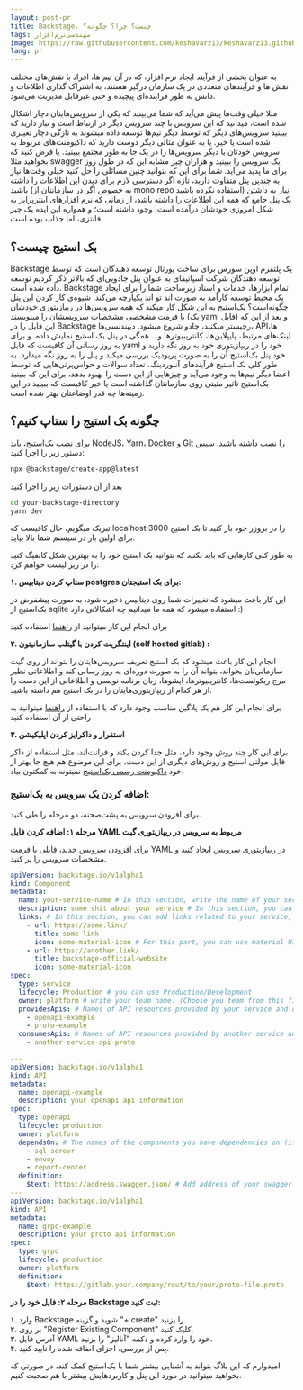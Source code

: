 ```yaml
---
layout: post-pr
title: Backstage، چیست؟ چرا؟ چگونه؟
tags: مهندسی‌نرم‌افزار
image: https://raw.githubusercontent.com/keshavarz13/keshavarz13.github.io/main/images/backstage.jpg
lang: pr
---
```

به عنوان بخشی از فرآیند ایجاد نرم افزار، که در آن تیم ها، افراد با نقش‌های مختلف نقش ها و فرآیندهای متعددی در یک سازمان درگیر هستند، به اشتراک گذاری اطلاعات و دانش به طور فزاینده‌ای پیچیده و حتی غیرقابل مدیریت می‌شود. 

مثلا خیلی وقت‌ها پیش می‌آید که شما می‌بینید که یکی از سرویس‌هایتان دچار اشکال شده است، میدانید که این سرویس با چند سرویس دیگر در ارتباط است و نیاز دارید که ببینید سرویس‌های دیگر که توسط دیگر تیم‌ها توسعه داده‌ میشوند به تازگی دچار تغییری شده است یا خیر. یا به عنوان مثالی دیگر دوست دارید که داکیومنت‌های مربوط به سرویس خودتان یا دیگر سرویس‌ها را در یک جا به طور مجتمع ببینید. یا فرض کنید که بخواهید مثلا swagger یک سرویس را ببینید و هزاران چیز مشابه این که در طول روز برای ما پدید می‌آید. شما برای این که بتوانید چنین مسائلی را حل کنید خیلی وقت‌ها نیاز به چندین پنل متفاوت دارید، تازه اگر دسترسی لازم برای دیدن این اطلاعات را داشته باشید (به خصوص اگر در سازمانتان از mono repo استفاده نکرده باشید) نیاز به داشتن یک پنل جامع که همه این اطلاعات را داشته باشد، از زمانی که نرم افزار‌های اینترپرایز به شکل امروزی خودشان درآمده است، وجود داشته است؛ و همواره این ایده یک چیز فانتزی، اما جذاب بوده است. 


## بک استیج چیست؟
Backstage یک پلتفرم اوپن سورس برای ساخت پورتال توسعه دهندگان است که توسط توسعه دهندگان شرکت اسپاتیفای به عنوان پنل جادویی‌ای که بالاتر ذکر کردیم توسعه داده شده است. Backstage تمام ابزارها، خدمات و اسناد زیرساخت شما را برای ایجاد یک محیط توسعه کارآمد به صورت اند تو اند یکپارچه می‌کند. شیوه‌ی کار کردن این پنل چگونه‌است؟ بک‌استیج به این شکل کار میکند که همه سرویس‌ها در ریپازیتوری خودشان با فرمت مشخصی مشخصات سرویسشان را مینویسند (یک yaml فایل) و بعد از این که این فایل را در Backstage رجیستر میکنید، جادو شروع میشود. دیپندنسی‌ها، APIها، لینک‌های مرتبط، پایپلاین‌ها، کانتریبیوتر‌ها و... همگی در پنل بک استیج نمایش داده. و برای به روز رسانی آن کافیست که فایل yaml خود را در ریپازیتوری خود به روز نگه دارید و خود پنل بک‌استیج آن را به صورت پریودیک بررسی میکند و پنل را به روز نگه میدارد. به طور کلی بک استیج فرآیند‌های آنبوردینگ، تعداد سوالات و حواس‌پرتی‌هایی که توسط اعضا دیگر تیم‌ها به وجود می‌آید و چیزهایی از این دست را بهبود بدهد، برای این که ببینید بک‌استیج تاثیر مثبتی روی سازمانتان گذاشته است یا خیر کافیست که ببینید در این زمینه‌ها چه قدر اوضاعتان بهتر شده است. 


## چگونه بک استیج را ستاپ کنیم؟
برای نصب بک‌استیج، باید NodeJS، Yarn، Docker و Git را نصب داشته باشید. سپس دستور زیر را اجرا کنید:

```sh
npx @backstage/create-app@latest
```

بعد از آن دستورات زیر را اجرا کنید

```sh
cd your-backstage-directory
yarn dev
```

تبریک میگویم، حال کافیست که localhost:3000 را در بروزر خود باز کنید تا بک استیج برای اولین بار در سیستم شما بالا بیاید.‌

به طور کلی کارهایی که باید بکنید که بتوانید بک استیج خود را به بهترین شکل کانفیگ کنید را در زیر لیست خواهم کرد:

<b>
۱.	ستاپ کردن دیتابیس postgres برای بک استیجتان:
</b>

 این کار باعث میشود که تغییرات شما روی دیتابیس ذخیره شود، به صورت پیشفرض در بک‌استیج از sqlite استفاده میشود که همه ما میدانیم چه اشکالاتی دارد :)

برای انجام این کار میتوانید از [راهنما](https://backstage.io/docs/getting-started/configuration#install-and-configure-postgresql) استفاده کنید

<b>
۲.	اینتگریت کردن با گیتلب سازمانیتون (self hosted gitlab) :
</b>

 انجام این کار باعث میشود که بک استیج تعریف سرویس‌هایتان را بتواند از روی گیت سازمانی‌تان بخواند، بتواند آن را به صورت دوره‌ای به روز رسانی کند و اطلاعاتی نظیر مرج ریکوئست‌ها، کانتریبیوتر‌ها، ایشو‌ها، زبان برنامه نویسی و اطلاعاتی از این دست را از هر کدام از ریپازیتوری‌هایتان را در بک استیج هم داشته باشید.

برای انجام این کار هم یک پلاگین مناسب وجود دارد که با استفاده از [راهنما](https://github.com/immobiliare/backstage-plugin-gitlab) میتوانید به راحتی از آن استفاده کنید


<b>
۳.	استقرار و داکرایز کردن اپلیکیشن  
</b>

برای این کار چند روش وجود دارد، مثل جدا کردن بکند و فرانت‌اند، مثل استفاده از داکر فایل مولتی استیج و روش‌های دیگری از این دست، برای این موضوع هم هیچ جا بهتر از خود [داکیومنت رسمی بک‌استیج](https://backstage.io/docs/deployment/) نمیتونه به کمکتون بیاد.



### اضافه کردن یک سرویس به بک‌استیج:
برای افزودن سرویس به پشت‌صحنه، دو مرحله را طی کنید.

<b>
 مرحله ۱: اضافه کردن فایل YAML مربوط به سرویس در ریپازیتوری گیت  
</b>

برای افزودن سرویس جدید، فایلی با فرمت YAML در ریپازیتوری سرویس ایجاد کنید و مشخصات سرویس را پر کنید.

```yaml
apiVersion: backstage.io/v1alpha1
kind: Component
metadata:
  name: your-service-name # In this section, write the name of your service, for example, report-center and...
  description: some shit about your service # In this section, you can explain a little about what this service is for.
  links: # In this section, you can add links related to your service, such as Grafana, Hangfire, Confluence, etc.
    - url: https://some.link/ 
      title: some-link 
      icon: some-material-icon # For this part, you can use material UI icons, for example, dashboard, etc. To be able to use the right icon, you can use this link: https://fonts.google.com/icons
    - url: https://another.link/
      title: backstage-official-website
      icon: some-material-icon
spec:
  type: service 
  lifecycle: Production # you can use Production/Development
  owner: platform # write your team name. (Choose you team from this file: )
  providesApis: # Names of API resources provided by your service and defined below (you can have any number of APIs)
    - openapi-example 
    - proto-example
  consumesApis: # Names of API resources provided by another service and defined in the entities.yaml of that service(you can have any number of APIs)
    - another-service-api-proto 

--- 
apiVersion: backstage.io/v1alpha1
kind: API
metadata:
  name: openapi-example 
  description: your openapi api information
spec:
  type: openapi
  lifecycle: production
  owner: platform
  dependsOn: # The names of the components you have dependencies on (if that component exists in the backstage, the name you enter must be the same as its name in the backstage)
    - sql-serevr
    - envoy
    - report-center
  definition:
    $text: https://address.swagger.json/ # Add address of your swagger json for example https://foo.bar/swagger/v1/swagger.json
--- 
apiVersion: backstage.io/v1alpha1
kind: API
metadata:
  name: grpc-example
  description: your proto api information
spec:
  type: grpc
  lifecycle: production
  owner: platform
  definition:
    $text: https://gitlab.your.company/rout/to/your/proto-file.proto
```
<b>
مرحله ۲: فایل خود را در Backstage ثبت کنید:
</b>

۱. وارد Backstage شوید و گزینه "+ create" را بزنید.  
۲. بر روی "Register Existing Component" کلیک کنید.  
۳. آدرس فایل YAML خود را وارد کرده و دکمه "آنالیز" را بزنید.  
۴. پس از بررسی، اجزای اضافه شده را تایید کنید.


 امیدوارم که این بلاگ بتواند به آشنایی بیشتر شما با بک‌استیج کمک کند، در صورتی که بخواهید میتوانید  در مورد این پنل و کاربرد‌هایش بیشتر با هم صحبت کنیم.